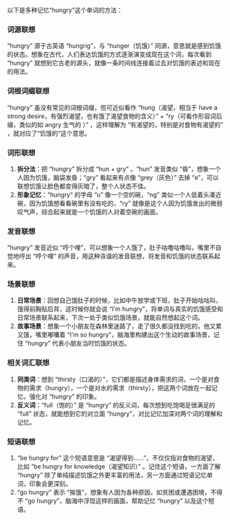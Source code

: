 以下是多种记忆“hungry”这个单词的方法：

### 词源联想
“hungry” 源于古英语 “hungrig”，与 “hunger（饥饿）” 同源，意思就是感到饥饿的状态。想象在古代，人们表达饥饿的方式逐渐演变成现在这个词，每次看到 “hungry” 就想到它古老的源头，就像一条时间线连接着过去对饥饿的表述和现在的用法。 

### 词根词缀联想
 “hungry” 虽没有常见的词根词缀，但可近似看作 “hung（渴望，相当于 have a strong desire，有强烈渴望，也有饿了渴望食物的含义）” + “ry（可看作形容词后缀，类似的如 angry 生气的 ）” ，这样理解为 “有渴望的，特别是对食物有渴望的” ，就对应了“饥饿的”这个意思。 

### 词形联想
1. **拆分法**：把 “hungry” 拆分成 “hun + gry” 。“hun” 发音类似 “昏”，想象一个人因为饥饿，脑袋发昏；“gry” 看起来有点像 “grey（灰色）” 去掉 “e”，可以联想饥饿让脸色都变得灰暗了，整个人状态不佳。
2. **形象记忆**：“hungry” 的字母 “u” 像一个空的碗，“ng” 类似一个人低着头凑近碗，因为饥饿想看看碗里有没有吃的，“ry” 就像是这个人因为饥饿发出的微弱叹气声，综合起来就是一个饥饿的人对着空碗的画面。

### 发音联想
“hungry” 发音近似 “哼个哩”，可以想象一个人饿了，肚子咕噜咕噜叫，嘴里不自觉地哼出 “哼个哩” 的声音，用这种诙谐的发音联想，将发音和饥饿的状态联系起来。 

### 场景联想
1. **日常场景**：回想自己饿肚子的时候，比如中午放学或下班，肚子开始咕咕叫，饿得前胸贴后背，这时候你就会说 “I'm hungry”，将单词与真实的饥饿感受和日常场景联系起来，下次一处于类似饥饿场景，就能自然想起这个词。
2. **故事场景**：想象一个小朋友在森林里迷路了，走了很久都没找到吃的，他又累又饿，嘴里嘟囔着 “I'm so hungry”，脑海里构建出这个生动的故事场景，记住 “hungry” 代表小朋友当时饥饿的状态。 

### 相关词汇联想
1. **同类词**：想到 “thirsty（口渴的）”，它们都是描述身体需求的词，一个是对食物的需求（hungry），一个是对水的需求（thirsty），把这两个词放在一起记忆，强化对 “hungry” 的印象。
2. **反义词**：“full（饱的）” 是 “hungry” 的反义词，每次想到吃饱喝足很满足的 “full” 状态，就能想到它的对立面 “hungry”，对比记忆加深对两个词的理解和记忆。 

### 短语联想
1. “be hungry for” 这个短语意思是 “渴望得到……”，不仅仅指对食物的渴望，比如 “be hungry for knowledge（渴望知识）” 。记住这个短语，一方面了解 “hungry” 除了单纯描述饥饿之外更丰富的用法，另一方面通过短语记忆单词，印象会更深刻。
2. “go hungry” 表示 “挨饿”，想象有人因为各种原因，如贫困或遭遇困境，不得不 “go hungry”，脑海中浮现这样的画面，帮助记忆 “hungry” 以及这个短语。 
